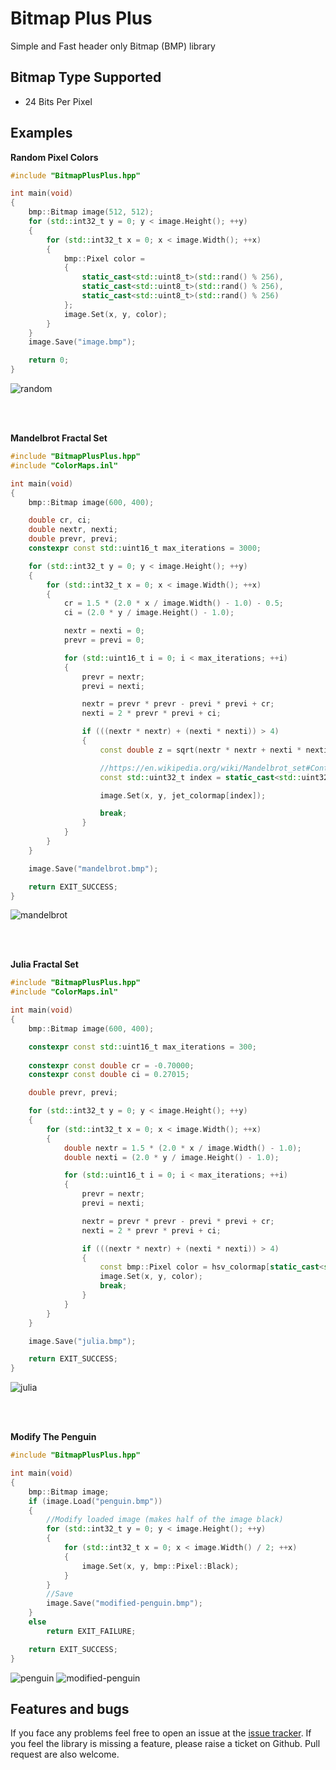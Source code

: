 # Bitmap Plus Plus
Simple and Fast header only Bitmap (BMP) library

## Bitmap Type Supported
- 24 Bits Per Pixel

## Examples
<strong>Random Pixel Colors</strong>
<br>
```cpp
#include "BitmapPlusPlus.hpp"

int main(void)
{
	bmp::Bitmap image(512, 512);
	for (std::int32_t y = 0; y < image.Height(); ++y)
	{
		for (std::int32_t x = 0; x < image.Width(); ++x)
		{
			bmp::Pixel color =
			{
				static_cast<std::uint8_t>(std::rand() % 256),
				static_cast<std::uint8_t>(std::rand() % 256),
				static_cast<std::uint8_t>(std::rand() % 256)
			};
			image.Set(x, y, color);
		}
	}
	image.Save("image.bmp");

	return 0;
}
```
![random](Images/random.bmp)

<br><br>

<strong>Mandelbrot Fractal Set</strong>
<br>
```cpp
#include "BitmapPlusPlus.hpp"
#include "ColorMaps.inl"

int main(void)
{
    bmp::Bitmap image(600, 400);

    double cr, ci;
    double nextr, nexti;
    double prevr, previ;
    constexpr const std::uint16_t max_iterations = 3000;

    for (std::int32_t y = 0; y < image.Height(); ++y)
    {
        for (std::int32_t x = 0; x < image.Width(); ++x)
        {
            cr = 1.5 * (2.0 * x / image.Width() - 1.0) - 0.5;
            ci = (2.0 * y / image.Height() - 1.0);

            nextr = nexti = 0;
            prevr = previ = 0;

            for (std::uint16_t i = 0; i < max_iterations; ++i)
            {
                prevr = nextr;
                previ = nexti;

                nextr = prevr * prevr - previ * previ + cr;
                nexti = 2 * prevr * previ + ci;

                if (((nextr * nextr) + (nexti * nexti)) > 4)
                {
                    const double z = sqrt(nextr * nextr + nexti * nexti);

                    //https://en.wikipedia.org/wiki/Mandelbrot_set#Continuous_.28smooth.29_coloring
                    const std::uint32_t index = static_cast<std::uint32_t>(1000.0 * log2(1.75 + i - log2(log2(z))) / log2(max_iterations));

                    image.Set(x, y, jet_colormap[index]);

                    break;
                }
            }
        }
    }

    image.Save("mandelbrot.bmp");

    return EXIT_SUCCESS;
}
```
![mandelbrot](Images/mandelbrot.bmp)

<br><br>

<strong>Julia Fractal Set</strong>
<br>

```cpp
#include "BitmapPlusPlus.hpp"
#include "ColorMaps.inl"

int main(void)
{
    bmp::Bitmap image(600, 400);

    constexpr const std::uint16_t max_iterations = 300;
    
    constexpr const double cr = -0.70000;
    constexpr const double ci = 0.27015;

    double prevr, previ;

    for (std::int32_t y = 0; y < image.Height(); ++y)
    {
        for (std::int32_t x = 0; x < image.Width(); ++x)
        {
            double nextr = 1.5 * (2.0 * x / image.Width() - 1.0);
            double nexti = (2.0 * y / image.Height() - 1.0);

            for (std::uint16_t i = 0; i < max_iterations; ++i)
            {
                prevr = nextr;
                previ = nexti;

                nextr = prevr * prevr - previ * previ + cr;
                nexti = 2 * prevr * previ + ci;

                if (((nextr * nextr) + (nexti * nexti)) > 4)
                {
                    const bmp::Pixel color = hsv_colormap[static_cast<std::size_t>((1000.0 * i) / max_iterations)];
                    image.Set(x, y, color);
                    break;
                }
            }
        }
    }

    image.Save("julia.bmp");

    return EXIT_SUCCESS;
}
```
![julia](Images/julia.bmp)


<br><br>

<strong>Modify The Penguin</strong>
<br>

```cpp
#include "BitmapPlusPlus.hpp"

int main(void)
{
	bmp::Bitmap image;
	if (image.Load("penguin.bmp"))
	{
		//Modify loaded image (makes half of the image black)
		for (std::int32_t y = 0; y < image.Height(); ++y)
		{
			for (std::int32_t x = 0; x < image.Width() / 2; ++x)
			{
				image.Set(x, y, bmp::Pixel::Black);
			}
		}
		//Save
		image.Save("modified-penguin.bmp");
	}
	else
		return EXIT_FAILURE; 

	return EXIT_SUCCESS;
}
```
![penguin](Images/penguin.bmp)
![modified-penguin](Images/modified-penguin.bmp)


## Features and bugs
If you face any problems feel free to open an issue at the [issue tracker][tracker]. If you feel the library is missing a feature, please raise a ticket on Github. Pull request are also welcome.

[tracker]: https://github.com/BaderEddineOuaich/BitmapPlusPlus/issues


